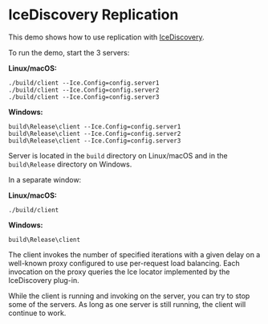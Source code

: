 # IceDiscovery Replication

This demo shows how to use replication with [IceDiscovery][1].

To run the demo, start the 3 servers:

**Linux/macOS:**

```shell
./build/client --Ice.Config=config.server1
./build/client --Ice.Config=config.server2
./build/client --Ice.Config=config.server3
```

**Windows:**

```shell
build\Release\client --Ice.Config=config.server1
build\Release\client --Ice.Config=config.server2
build\Release\client --Ice.Config=config.server3
```

Server is located in the `build` directory on Linux/macOS and in the `build\Release` directory on Windows.

In a separate window:

**Linux/macOS:**

```shell
./build/client
```

**Windows:**

```shell
build\Release\client
```

The client invokes the number of specified iterations with a given
delay on a well-known proxy configured to use per-request load
balancing. Each invocation on the proxy queries the Ice locator
implemented by the IceDiscovery plug-in.

While the client is running and invoking on the server, you can try to
stop some of the servers. As long as one server is still running, the
client will continue to work.

[1]: https://doc.zeroc.com/ice/3.7/ice-plugins/icediscovery
